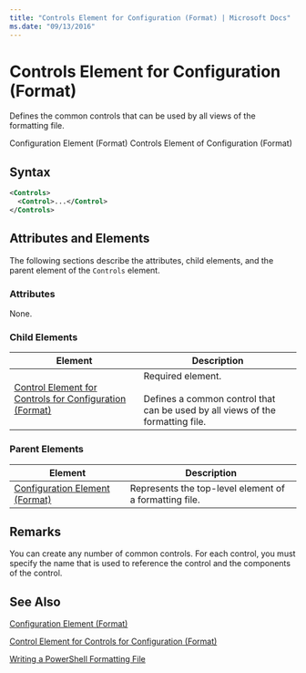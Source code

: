 ```yaml
---
title: "Controls Element for Configuration (Format) | Microsoft Docs"
ms.date: "09/13/2016"
---
```

# Controls Element for Configuration (Format)

Defines the common controls that can be used by all views of the formatting file.

Configuration Element (Format)
Controls Element of Configuration (Format)

## Syntax

```xml
<Controls>
  <Control>...</Control>
</Controls>
```

## Attributes and Elements

The following sections describe the attributes, child elements, and the parent element of the `Controls` element.

### Attributes

None.

### Child Elements

|Element|Description|
|-------------|-----------------|
|[Control Element for Controls for Configuration (Format)](./control-element-for-controls-for-configuration-format.md)|Required element.<br /><br /> Defines a common control that can be used by all views of the formatting file.|

### Parent Elements

|Element|Description|
|-------------|-----------------|
|[Configuration Element (Format)](./configuration-element-format.md)|Represents the top-level element of a formatting file.|

## Remarks

You can create any number of common controls. For each control, you must specify the name that is used to reference the control and the components of the control.

## See Also

[Configuration Element (Format)](./configuration-element-format.md)

[Control Element for Controls for Configuration (Format)](./control-element-for-controls-for-configuration-format.md)

[Writing a PowerShell Formatting File](./writing-a-powershell-formatting-file.md)

